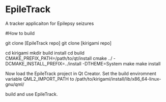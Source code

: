 # EpileTrack

A tracker applicaiton for Epilepsy seizures


#How to build

git clone [EpileTrack repo]
git clone [kirigami repo]

cd kirigami
mkdir build install
cd build
CMAKE_PREFIX_PATH=/path/to/qt/install cmake ../  -DCMAKE_INSTALL_PREFIX=../install -DTHEME=System
make
make install

Now load the EpileTrack project in Qt Creator. Set the build enviromnent variable QML2_IMPORT_PATH to /path/to/kirigami/install/lib/x86_64-linux-gnu/qml/

build and use EpileTrack.
